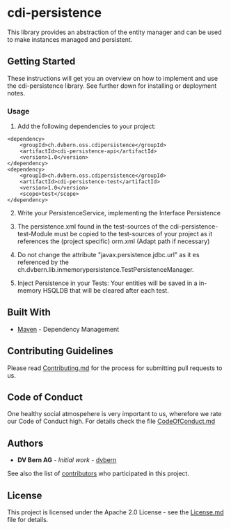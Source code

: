 # cdi-persistence

This library provides an abstraction of the entity manager and can be used to make instances managed and persistent.

## Getting Started

These instructions will get you an overview on how to implement and use the cdi-persistence library. See further down for installing or deployment notes.

### Usage

<What things you need to install the software and how to install them>

1. Add the following dependencies to your project:
```
<dependency>
	<groupId>ch.dvbern.oss.cdipersistence</groupId>
	<artifactId>cdi-persistence-api</artifactId>
	<version>1.0</version>
</dependency>
<dependency>
	<groupId>ch.dvbern.oss.cdipersistence</groupId>
	<artifactId>cdi-persistence-test</artifactId>
	<version>1.0</version>
	<scope>test</scope>
</dependency>
```
2. Write your PersistenceService, implementing the Interface Persistence

3. The persistence.xml found in the test-sources of the cdi-persistence-test-Module must be copied to the test-sources of your project as it references the (project specific) orm.xml (Adapt path if necessary)

4. Do not change the attribute "javax.persistence.jdbc.url" as it es referenced by the ch.dvbern.lib.inmemorypersistence.TestPersistenceManager.

5. Inject Persistence in your Tests: Your entities will be saved in a in-memory HSQLDB that will be cleared after each test.

## Built With

* [Maven](https://maven.apache.org/) - Dependency Management


## Contributing Guidelines

Please read [Contributing.md](CONTRIBUTING.md) for the process for submitting pull requests to us.

## Code of Conduct

One healthy social atmospehere is very important to us, wherefore we rate our Code of Conduct high. For details check the file [CodeOfConduct.md](CODE_OF_CONDUCT.md)

## Authors

* **DV Bern AG** - *Initial work* - [dvbern](https://github.com/dvbern)

See also the list of [contributors](https://github.com/dvbern/cdi-persistence/contributors) who participated in this project.

## License

This project is licensed under the Apache 2.0 License - see the [License.md](LICENSE.md) file for details.

